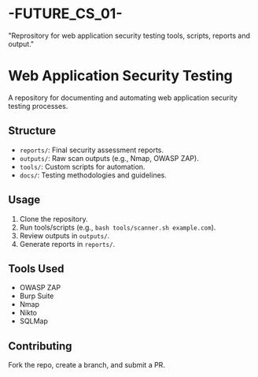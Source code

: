 # -FUTURE_CS_01-
"Reprository for web application security testing tools, scripts, reports and output."
# Web Application Security Testing

A repository for documenting and automating web application security testing processes.

## Structure
- `reports/`: Final security assessment reports.
- `outputs/`: Raw scan outputs (e.g., Nmap, OWASP ZAP).
- `tools/`: Custom scripts for automation.
- `docs/`: Testing methodologies and guidelines.

## Usage
1. Clone the repository.
2. Run tools/scripts (e.g., `bash tools/scanner.sh example.com`).
3. Review outputs in `outputs/`.
4. Generate reports in `reports/`.

## Tools Used
- OWASP ZAP
- Burp Suite
- Nmap
- Nikto
- SQLMap

## Contributing
Fork the repo, create a branch, and submit a PR.
